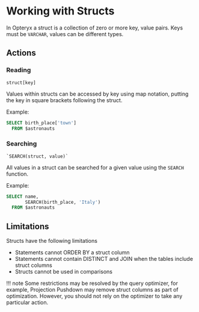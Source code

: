 # Working with Structs

In Opteryx a struct is a collection of zero or more key, value pairs. Keys must be `VARCHAR`, values can be different types.

## Actions

### Reading

~~~
struct[key]
~~~

Values within structs can be accessed by key using map notation, putting the key in square brackets following the struct.

Example:

~~~sql
SELECT birth_place['town']
  FROM $astronauts
~~~

### Searching

~~~
`SEARCH(struct, value)`
~~~

All values in a struct can be searched for a given value using the `SEARCH` function.

Example:

~~~sql
SELECT name,
       SEARCH(birth_place, 'Italy')
  FROM $astronauts
~~~

## Limitations

Structs have the following limitations

- Statements cannot ORDER BY a struct column
- Statements cannot contain DISTINCT and JOIN when the tables include struct columns
- Structs cannot be used in comparisons

!!! note
    Some restrictions may be resolved by the query optimizer, for example, Projection Pushdown may remove struct columns as part of optimization. However, you should not rely on the optimizer to
    take any particular action.